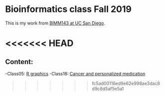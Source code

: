# Bioinformatics class Fall 2019

This is my work from [BIMM143 at UC San Diego](https://bioboot.github.io/bimm143_F19/lectures/).

<<<<<<< HEAD
=======
## Content:
-Class05: [R graphics](https://github.com/hongjijiang/bimm143/blob/master/BIMM143_Lecture5/class5_R.md)
-Class18: [Cancer and personalized medication](https://github.com/hongjijiang/bimm143/blob/master/C18.md)
>>>>>>> fc5ad00116ed9e62e998ae3dac8d9c8d5af5e5a1
